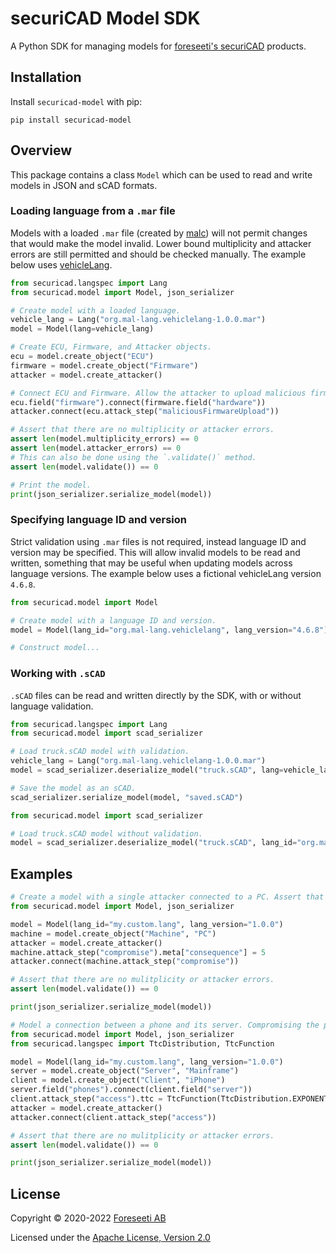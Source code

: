 # securiCAD Model SDK

A Python SDK for managing models for [foreseeti's securiCAD](https://foreseeti.com/securicad/) products.

## Installation

Install `securicad-model` with pip:

```shell
pip install securicad-model
```

## Overview

This package contains a class `Model` which can be used to read and write models in JSON and sCAD formats.

### Loading language from a `.mar` file

Models with a loaded `.mar` file (created by [malc](https://github.com/mal-lang/malc)) will not permit changes that would make the model invalid. Lower bound multiplicity and attacker errors are still permitted and should be checked manually. The example below uses [vehicleLang](https://github.com/mal-lang/vehicleLang).

```python
from securicad.langspec import Lang
from securicad.model import Model, json_serializer

# Create model with a loaded language.
vehicle_lang = Lang("org.mal-lang.vehiclelang-1.0.0.mar")
model = Model(lang=vehicle_lang)

# Create ECU, Firmware, and Attacker objects.
ecu = model.create_object("ECU")
firmware = model.create_object("Firmware")
attacker = model.create_attacker()

# Connect ECU and Firmware. Allow the attacker to upload malicious firmware.
ecu.field("firmware").connect(firmware.field("hardware"))
attacker.connect(ecu.attack_step("maliciousFirmwareUpload"))

# Assert that there are no multiplicity or attacker errors.
assert len(model.multiplicity_errors) == 0
assert len(model.attacker_errors) == 0
# This can also be done using the `.validate()` method.
assert len(model.validate()) == 0

# Print the model.
print(json_serializer.serialize_model(model))
```

### Specifying language ID and version

Strict validation using `.mar` files is not required, instead language ID and version may be specified. This will allow invalid models to be read and written, something that may be useful when updating models across language versions. The example below uses a fictional vehicleLang version `4.6.8`.
```python
from securicad.model import Model

# Create model with a language ID and version.
model = Model(lang_id="org.mal-lang.vehiclelang", lang_version="4.6.8")

# Construct model...
```

### Working with `.sCAD`

`.sCAD` files can be read and written directly by the SDK, with or without language validation.
```python
from securicad.langspec import Lang
from securicad.model import scad_serializer

# Load truck.sCAD model with validation.
vehicle_lang = Lang("org.mal-lang.vehiclelang-1.0.0.mar")
model = scad_serializer.deserialize_model("truck.sCAD", lang=vehicle_lang)

# Save the model as an sCAD.
scad_serializer.serialize_model(model, "saved.sCAD")
```
```python
from securicad.model import scad_serializer

# Load truck.sCAD model without validation.
model = scad_serializer.deserialize_model("truck.sCAD", lang_id="org.mal-lang.vehiclelang", lang_version="4.6.8")
```
## Examples

```python
# Create a model with a single attacker connected to a PC. Assert that the model is valid and print it.
from securicad.model import Model, json_serializer

model = Model(lang_id="my.custom.lang", lang_version="1.0.0")
machine = model.create_object("Machine", "PC")
attacker = model.create_attacker()
machine.attack_step("compromise").meta["consequence"] = 5
attacker.connect(machine.attack_step("compromise"))

# Assert that there are no mulitplicity or attacker errors.
assert len(model.validate()) == 0

print(json_serializer.serialize_model(model))
```
```python
# Model a connection between a phone and its server. Compromising the phone takes some additional time.
from securicad.model import Model, json_serializer
from securicad.langspec import TtcDistribution, TtcFunction

model = Model(lang_id="my.custom.lang", lang_version="1.0.0")
server = model.create_object("Server", "Mainframe")
client = model.create_object("Client", "iPhone")
server.field("phones").connect(client.field("server"))
client.attack_step("access").ttc = TtcFunction(TtcDistribution.EXPONENTIAL, [0.5]) + 2
attacker = model.create_attacker()
attacker.connect(client.attack_step("access"))

# Assert that there are no mulitplicity or attacker errors.
assert len(model.validate()) == 0

print(json_serializer.serialize_model(model))
```


## License

Copyright © 2020-2022 [Foreseeti AB](https://foreseeti.com)

Licensed under the [Apache License, Version 2.0](https://www.apache.org/licenses/LICENSE-2.0)
